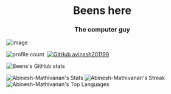 <h1 align="center">Beens here</h1>
<h3 align="center">The computer guy</h3>

![image](https://user-images.githubusercontent.com/61057666/169029838-74df663d-2e62-4d77-bdff-b43f7d63f00f.png)

![profile count](https://komarev.com/ghpvc/?username=Abinesh-Mathivanan&color=red)&nbsp;
[![GitHub avinash201199](https://img.shields.io/github/followers/Abinesh-Mathivanan?label=follow&style=social)](https://github.com/avinash201199)&nbsp;


![Beens's GitHub stats](https://github-readme-stats.vercel.app/api?username=Abinesh-Mathivanan&theme=dark&show_icons=true)

![Abinesh-Mathivanan's Stats](https://github-readme-stats.vercel.app/api?username=Abinesh-Mathivanan&theme=vue-dark&show_icons=true&hide_border=true&count_private=true)
![Abinesh-Mathivanan's Streak](https://github-readme-streak-stats.herokuapp.com/?user=Abinesh-Mathivanan&theme=vue-dark&hide_border=true)
![Abinesh-Mathivanan's Top Languages](https://github-readme-stats.vercel.app/api/top-langs/?username=Abinesh-Mathivanan&theme=vue-dark&show_icons=true&hide_border=true&layout=compact)




